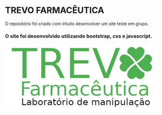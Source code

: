 # TREVO FARMACÊUTICA
O repositório foi criado com intuito  desenvolver um site teste em grupo.

 
### O site foi desenvolvido utilizando bootstrap, css e javascript.

![logos HTML CSS e Javascript](/telas/logo.png)
